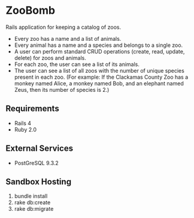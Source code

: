 # ZooBomb

Rails application for keeping a catalog of zoos.

* Every zoo has a name and a list of animals.
* Every animal has a name and a species and belongs to a single zoo.
* A user can perform standard CRUD operations (create, read, update, delete) for zoos and animals.
* For each zoo, the user can see a list of its animals.
* The user can see a list of all zoos with the number of unique species present in each zoo. (For example: If the Clackamas County Zoo has a monkey named Alice, a monkey named Bob, and an elephant named Zeus, then its number of species is 2.)

## Requirements

* Rails 4
* Ruby 2.0


## External Services

* PostGreSQL 9.3.2


## Sandbox Hosting

1. bundle install
2. rake db:create
3. rake db:migrate
